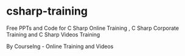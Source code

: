 # csharp-training
Free PPTs and Code for C Sharp Online Training , C Sharp Corporate Training and C Sharp Videos Training

By CourseIng - Online Training and Videos

